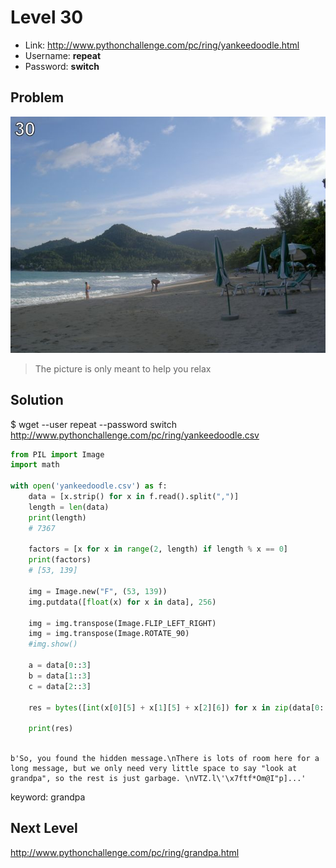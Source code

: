 # Level 30

- Link: http://www.pythonchallenge.com/pc/ring/yankeedoodle.html
- Username: **repeat**
- Password: **switch**

## Problem

![](images/yankeedoodle.jpg)

> The picture is only meant to help you relax

## Solution

$ wget --user repeat --password switch http://www.pythonchallenge.com/pc/ring/yankeedoodle.csv


```python
from PIL import Image
import math

with open('yankeedoodle.csv') as f:
    data = [x.strip() for x in f.read().split(",")]
    length = len(data)
    print(length)
    # 7367

    factors = [x for x in range(2, length) if length % x == 0]
    print(factors)
    # [53, 139]

    img = Image.new("F", (53, 139))
    img.putdata([float(x) for x in data], 256)

    img = img.transpose(Image.FLIP_LEFT_RIGHT)
    img = img.transpose(Image.ROTATE_90)
    #img.show()
    
    a = data[0::3]
    b = data[1::3]
    c = data[2::3]

    res = bytes([int(x[0][5] + x[1][5] + x[2][6]) for x in zip(data[0::3], data[1::3], data[2::3])])

    print(res)
    
```

```
b'So, you found the hidden message.\nThere is lots of room here for a long message, but we only need very little space to say "look at grandpa", so the rest is just garbage. \nVTZ.l\'\x7ftf*Om@I"p]...'
```

keyword: grandpa

## Next Level

http://www.pythonchallenge.com/pc/ring/grandpa.html